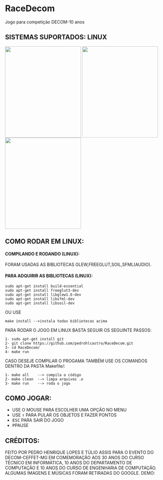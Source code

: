 # RaceDecom
Jogo para competição DECOM-10 anos
<h2>SISTEMAS SUPORTADOS: LINUX</h2>

<img align="center" src="https://github.com/pedrohlcastro/RaceDecom/blob/master/img/abertura.png?raw=true" width="250" height="300"/>
<img align="center" src="https://github.com/pedrohlcastro/RaceDecom/blob/master/img/aa.png?raw=true" width="250" height="300"/>
<img align="center" src="https://github.com/pedrohlcastro/RaceDecom/blob/master/img/bbb.png?raw=true" width="250" height="300"/>

<h2>COMO RODAR EM LINUX:</h2>

<h4>COMPILANDO E RODANDO (LINUX):</h4>

FORAM USADAS AS BIBLIOTECAS GLEW,FREEGLUT,SOIL,SFML(AUDIO).
<h4>PARA ADQUIRIR AS BIBLIOTECAS (LINUX):</h4>
	
	sudo apt-get install build-essential
	sudo apt-get install freeglut3-dev
	sudo apt-get install libglew1.6-dev
	sudo apt-get install libsfml-dev
	sudo apt-get install libsoil-dev

OU USE 

	make install -->instala todas bibliotecas acima

PARA RODAR O JOGO EM LINUX BASTA SEGUIR OS SEGUINTE PASSOS:
	
	1- sudo apt-get install git
	2- git clone https://github.com/pedrohlcastro/RaceDecom.git
	3- cd RaceDecom/
	4- make run

CASO DESEJE COMPILAR O PROGAMA TAMBÉM USE OS COMANDOS DENTRO DA PASTA Makefile/:

	1- make all    --> compila o código
	2- make clean  --> limpa arquivos .o
	3- make run    --> roda o jogo
	
<h2>COMO JOGAR:</h2>
<ul>
<li>USE O MOUSE PARA ESCOLHER UMA OPÇÃO NO MENU</li>
<li>USE <kbd>↑</kbd> PARA PULAR OS OBJETOS E FAZER PONTOS</li>
<li><kbd>ESC</kbd> PARA SAIR DO JOGO</li>
<li><kbd>P</kbd>PAUSE</li>
</ul>
<h2>CRÉDITOS:</h2>
FEITO POR PEDRO HENRIQUE LOPES E TÚLIO ASSIS PARA O EVENTO DO DECOM-CEFFET-MG EM COMEMORAÇÃO AOS 30 ANOS DO CURSO TÉCNICO EM INFORMÁTICA, 10 ANOS DO DEPARTAMENTO DE COMPUTAÇÃO E 10 ANOS DO CURSO DE ENGENHARIA DE COMPUTAÇÃO.
ALGUMAS IMAGENS E MÚSICAS FORAM RETIRADAS DO GOOGLE.
DEMO: 

